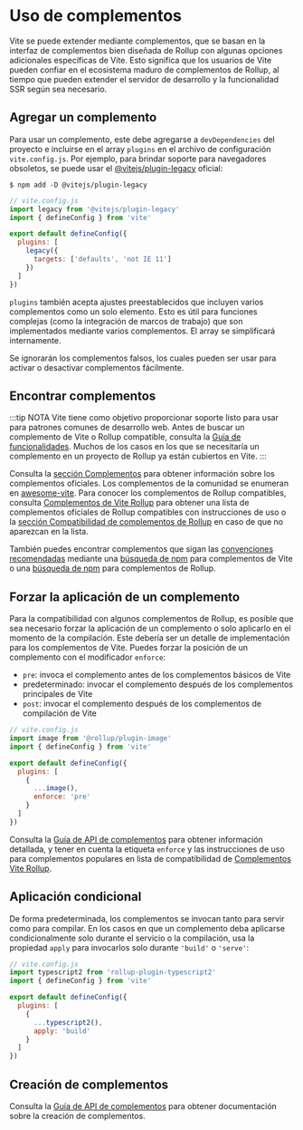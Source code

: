 # Uso de complementos

Vite se puede extender mediante complementos, que se basan en la interfaz de complementos bien diseñada de Rollup con algunas opciones adicionales específicas de Vite. Esto significa que los usuarios de Vite pueden confiar en el ecosistema maduro de complementos de Rollup, al tiempo que pueden extender el servidor de desarrollo y la funcionalidad SSR según sea necesario.

## Agregar un complemento

Para usar un complemento, este debe agregarse a `devDependencies` del proyecto e incluirse en el array `plugins` en el archivo de configuración `vite.config.js`. Por ejemplo, para brindar soporte para navegadores obsoletos, se puede usar el [@vitejs/plugin-legacy](https://github.com/vitejs/vite/tree/main/packages/plugin-legacy) oficial:

```
$ npm add -D @vitejs/plugin-legacy
```

```js
// vite.config.js
import legacy from '@vitejs/plugin-legacy'
import { defineConfig } from 'vite'

export default defineConfig({
  plugins: [
    legacy({
      targets: ['defaults', 'not IE 11']
    })
  ]
})
```

`plugins` también acepta ajustes preestablecidos que incluyen varios complementos como un solo elemento. Esto es útil para funciones complejas (como la integración de marcos de trabajo) que son implementados mediante varios complementos. El array se simplificará internamente.

Se ignorarán los complementos falsos, los cuales pueden ser usar para activar o desactivar complementos fácilmente.

## Encontrar complementos

:::tip NOTA
Vite tiene como objetivo proporcionar soporte listo para usar para patrones comunes de desarrollo web. Antes de buscar un complemento de Vite o Rollup compatible, consulta la [Guía de funcionalidades](../guide/features.md). Muchos de los casos en los que se necesitaría un complemento en un proyecto de Rollup ya están cubiertos en Vite.
:::

Consulta la [sección Complementos](../plugins/) para obtener información sobre los complementos oficiales. Los complementos de la comunidad se enumeran en [awesome-vite](https://github.com/vitejs/awesome-vite#plugins). Para conocer los complementos de Rollup compatibles, consulta [Complementos de Vite Rollup](https://vite-rollup-plugins.patak.dev) para obtener una lista de complementos oficiales de Rollup compatibles con instrucciones de uso o la [sección Compatibilidad de complementos de Rollup](../guide/api-plugin#compatibilidad-del-complementos-rollup) en caso de que no aparezcan en la lista.

También puedes encontrar complementos que sigan las [convenciones recomendadas](./api-plugin.md#convenciones) mediante una [búsqueda de npm](https://www.npmjs.com/search?q=vite-plugin&ranking=popularity) para complementos de Vite o una [búsqueda de npm](https://www.npmjs.com/search?q=rollup-plugin&ranking=popularity) para complementos de Rollup.

## Forzar la aplicación de un complemento

Para la compatibilidad con algunos complementos de Rollup, es posible que sea necesario forzar la aplicación de un complemento o solo aplicarlo en el momento de la compilación. Este debería ser un detalle de implementación para los complementos de Vite. Puedes forzar la posición de un complemento con el modificador `enforce`:

- `pre`: invoca el complemento antes de los complementos básicos de Vite
- predeterminado: invocar el complemento después de los complementos principales de Vite
- `post`: invocar el complemento después de los complementos de compilación de Vite

```js
// vite.config.js
import image from '@rollup/plugin-image'
import { defineConfig } from 'vite'

export default defineConfig({
  plugins: [
    {
      ...image(),
      enforce: 'pre'
    }
  ]
})
```

Consulta la [Guía de API de complementos](./api-plugin.md#orden-de-complementos) para obtener información detallada, y tener en cuenta la etiqueta `enforce` y las instrucciones de uso para complementos populares en lista de compatibilidad de [Complementos Vite Rollup](https://vite-rollup-plugins.patak.dev).

## Aplicación condicional

De forma predeterminada, los complementos se invocan tanto para servir como para compilar. En los casos en que un complemento deba aplicarse condicionalmente solo durante el servicio o la compilación, usa la propiedad `apply` para invocarlos solo durante `'build'` o `'serve'`:

```js
// vite.config.js
import typescript2 from 'rollup-plugin-typescript2'
import { defineConfig } from 'vite'

export default defineConfig({
  plugins: [
    {
      ...typescript2(),
      apply: 'build'
    }
  ]
})
```

## Creación de complementos

Consulta la [Guía de API de complementos](./api-plugin.md) para obtener documentación sobre la creación de complementos.
